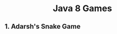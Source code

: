 <h1 align="center">Java 8 Games</h1>
<h2>1. Adarsh's Snake Game</h2>
<![Snake Game Home](screenshots/Snake_Home.png)
<![Snake Game Gameplay](screenshots/Snake_Play.png)
